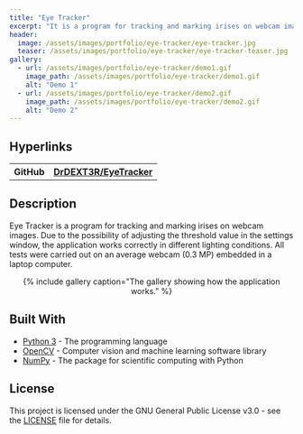 ```yaml
---
title: "Eye Tracker"
excerpt: "It is a program for tracking and marking irises on webcam images. Due to the possibility of adjusting the threshold value, the application works correctly in different lighting conditions."
header:
  image: /assets/images/portfolio/eye-tracker/eye-tracker.jpg
  teaser: /assets/images/portfolio/eye-tracker/eye-tracker-teaser.jpg
gallery:
  - url: /assets/images/portfolio/eye-tracker/demo1.gif
    image_path: /assets/images/portfolio/eye-tracker/demo1.gif
    alt: "Demo 1"
  - url: /assets/images/portfolio/eye-tracker/demo2.gif
    image_path: /assets/images/portfolio/eye-tracker/demo2.gif
    alt: "Demo 2"
---
```


## Hyperlinks
<table>
  <tr>
    <th>GitHub</th>
    <th><a href="https://github.com/DrDEXT3R/EyeTracker" target="_blank">DrDEXT3R/EyeTracker</a></th>
  </tr>
</table>

## Description
Eye Tracker is a program for tracking and marking irises on webcam images. Due to the possibility of adjusting the threshold value in the settings window, the application works correctly in different lighting conditions. All tests were carried out on an average webcam (0.3 MP) embedded in a laptop computer.

<div style="text-align: center;">
{% include gallery caption="The gallery showing how the application works." %}
</div>

## Built With
* <a href="https://docs.python.org/3/" target="_blank">Python 3</a> - The programming language
* <a href="https://docs.opencv.org/4.1.1/d6/d00/tutorial_py_root.html" target="_blank">OpenCV</a> - Computer vision and machine learning software library
* <a href="https://numpy.org/doc/1.17/" target="_blank">NumPy</a> - The package for scientific computing with Python

## License
This project is licensed under the GNU General Public License v3.0 - see the <a href="https://github.com/DrDEXT3R/EyeTracker/blob/master/LICENSE" target="_blank">LICENSE</a> file for details.

